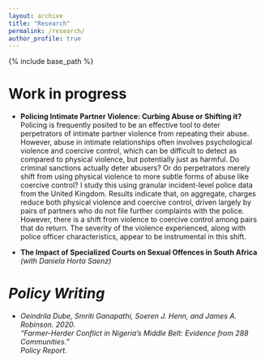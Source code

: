 ```yaml
---
layout: archive
title: "Research"
permalink: /research/
author_profile: true
---
```



{% include base_path %}

Work in progress
======

* <strong> Policing Intimate Partner Violence: Curbing Abuse or Shifting it? </strong> \
Policing is frequently posited to be an effective tool to deter perpetrators of intimate partner violence from repeating their abuse. However, abuse in intimate relationships often involves psychological violence and coercive control, which can be difficult to detect as compared to physical violence, but potentially just as harmful. Do criminal sanctions actually deter abusers? Or do perpetrators merely shift from using physical violence to more subtle forms of abuse like coercive control? I study this using granular incident-level police data from the United Kingdom. Results indicate that, on aggregate, charges reduce both physical violence and coercive control, driven largely by pairs of partners who do not file further complaints with the police. However, there is a shift from violence to coercive control among pairs that do return. The severity of the violence experienced, along with police officer characteristics, appear to be instrumental in this shift.

* <strong> The Impact of Specialized Courts on Sexual Offences in South Africa </strong> \
  <i> (with Daniela Horta Saenz) <i>

Policy Writing
======

* Oeindrila Dube, Smriti Ganapathi, Soeren J. Henn, and James A. Robinson. 2020. \
  &ldquo;Farmer-Herder Conflict in Nigeria&rsquo;s Middle Belt: Evidence from 288 Communities.&rdquo; \
  <i> Policy Report. </i>

